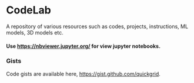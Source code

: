 # CodeLab


A repository of various resources such as codes, projects, instructions, ML models, 3D models etc.

#### Use https://nbviewer.jupyter.org/ for view jupyter notebooks.

### Gists

Code gists are available here, https://gist.github.com/quickgrid.
